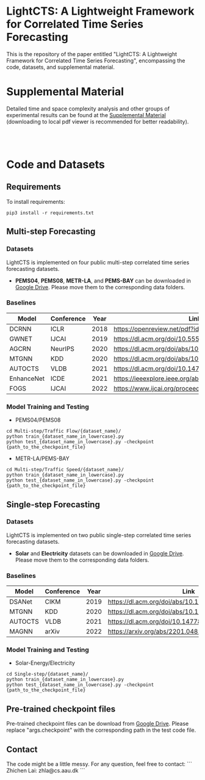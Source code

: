 <meta name="robots" content="noindex">

<h1> LightCTS: A Lightweight Framework for Correlated Time Series Forecasting </h1>

This is the repository of the paper entitled "LightCTS: A Lightweight Framework for Correlated Time Series Forecasting", encompassing the code, datasets, and supplemental material.

<h1> Supplemental Material </h1> 

Detailed time and space complexity analysis and other groups of experimental results can be found at the [Supplemental Material](Supplemental_Material/Supplemental_Material_to_the_paper_LightCTS.pdf) (downloading to local pdf viewer is recommended for better readability).

 <br>
 <br>

  

<h1> Code and Datasets </h1> 

<h2> Requirements </h2> 

To install requirements:

```setup
pip3 install -r requirements.txt
```

<h2> Multi-step Forecasting </h2>

<h3> Datasets </h3> 

LightCTS is implemented on four public multi-step correlated time series forecasting datasets.

- **PEMS04**, **PEMS08**, **METR-LA**, and **PEMS-BAY** can be downloaded in [Google Drive](https://drive.google.com/drive/folders/1EOuTv2w-9gaGGPm3CylMXTJ4mg3et7x7?usp=sharing). Please move them to the corresponding data folders.

<h3> Baselines </h3> 

| Model      | Conference | Year | Link                                                  |
|------------|------------|------|-------------------------------------------------------|
| DCRNN      | ICLR       | 2018 | https://openreview.net/pdf?id=SJiHXGWAZ               |
| GWNET      | IJCAI      | 2019 | https://dl.acm.org/doi/10.5555/3367243.3367303        |
| AGCRN      | NeurIPS    | 2020 | https://dl.acm.org/doi/abs/10.5555/3495724.3497218    |
| MTGNN      | KDD        | 2020 | https://dl.acm.org/doi/abs/10.1145/3394486.3403118    |
| AUTOCTS    | VLDB       | 2021 | https://dl.acm.org/doi/10.14778/3503585.3503604       |
| EnhanceNet | ICDE       | 2021 | https://ieeexplore.ieee.org/abstract/document/9458855 |
| FOGS       | IJCAI      | 2022 | https://www.ijcai.org/proceedings/2022/545            |

<h3> Model Training and Testing </h3>

* PEMS04/PEMS08
```
cd Multi-step/Traffic Flow/{dataset_name}/
python train_{dataset_name_in_lowercase}.py
python test_{dataset_name_in_lowercase}.py -checkpoint {path_to_the_checkpoint_file}
```
* METR-LA/PEMS-BAY
```
cd Multi-step/Traffic Speed/{dataset_name}/
python train_{dataset_name_in_lowercase}.py
python test_{dataset_name_in_lowercase}.py -checkpoint {path_to_the_checkpoint_file}
```

<h2> Single-step Forecasting </h2>

<h3> Datasets </h3>  

LightCTS is implemented on two public single-step correlated time series forecasting datasets.

- **Solar** and **Electricity** datasets can be downloaded in [Google Drive](https://drive.google.com/drive/folders/1JYwtq120bkI-ze85hvtqEc8EkBoGA_U2?usp=sharing). Please move them to the corresponding data folders.


<h3> Baselines </h3> 


| Model      | Conference | Year | Link                                                  |
|------------|------------|------|-------------------------------------------------------|
| DSANet     | CIKM       | 2019 | https://dl.acm.org/doi/abs/10.1145/3357384.3358132    |
| MTGNN      | KDD        | 2020 | https://dl.acm.org/doi/abs/10.1145/3394486.3403118    |
| AUTOCTS    | VLDB       | 2021 | https://dl.acm.org/doi/10.14778/3503585.3503604       |
| MAGNN      | arXiv      | 2022 | https://arxiv.org/abs/2201.04828                      |

<h3> Model Training and Testing </h3>

* Solar-Energy/Electricity
```
cd Single-step/{dataset_name}/
python train_{dataset_name_in_lowercase}.py
python test_{dataset_name_in_lowercase}.py -checkpoint {path_to_the_checkpoint_file}
```

<h2> Pre-trained checkpoint files </h2>

Pre-trained checkpoint files can be download from [Google Drive](https://drive.google.com/drive/folders/1rUfYkcWKsbXqSSFgn2J6wOctkEx2qmzk?usp=sharing). Please replace "args.checkpoint" with the corresponding path in the test code file.

<h2> Contact </h2>
The code might be a little messy. For any question, feel free to contact:
```
Zhichen Lai: zhla@cs.aau.dk
```

